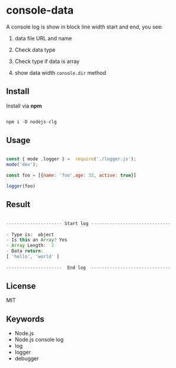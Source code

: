 
  

# console-data

  

A console log is show in block line width start and end, you see:

  

1. data file URL and name

2. Check data type

3. Check type if data is array

4. show data width `console.dir` method

  

## Install

Install via **npm**

``` javascript

npm i -D nodejs-clg

```

  

## Usage

  

``` javascript

const { mode ,logger } =  require('./logger.js');
mode('dev');

const foo = [{name: 'foo',age: 32, active: true}]

logger(foo)

```

## Result

``` javascript

--------------------- Start log ------------------------------
 
- Type is:  object
- Is this an Array? Yes
- Array Length:  2
- Data return: 
[ 'hello', 'world' ]
 
---------------------  End log  ------------------------------


```



## License

MIT

  

## Keywords

  

- Node.js
- Node.js console log
- log
- logger
- debugger